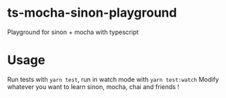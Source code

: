 # ts-mocha-sinon-playground

Playground for sinon + mocha with typescript

# Usage

Run tests with `yarn test`, run in watch mode with `yarn test:watch`
Modify whatever you want to learn sinon, mocha, chai and friends !
